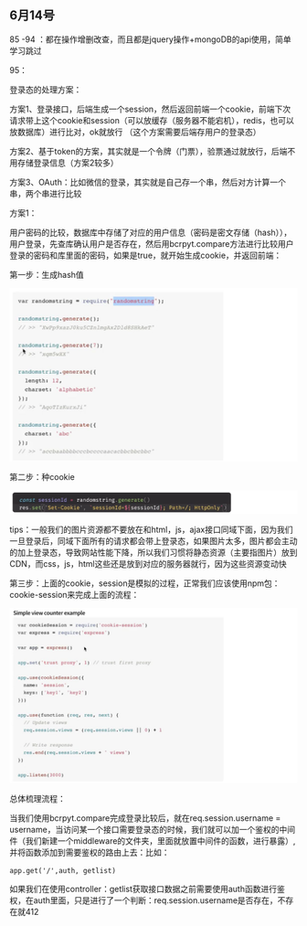 ## 6月14号

85 -94 ：都在操作增删改查，而且都是jquery操作+mongoDB的api使用，简单学习跳过

95：

登录态的处理方案：

方案1、登录接口，后端生成一个session，然后返回前端一个cookie，前端下次请求带上这个cookie和session（可以放缓存（服务器不能宕机），redis，也可以放数据库）进行比对，ok就放行 （这个方案需要后端存用户的登录态）

方案2、基于token的方案，其实就是一个令牌（门票），验票通过就放行，后端不用存储登录信息（方案2较多）

方案3、OAuth：比如微信的登录，其实就是自己存一个串，然后对方计算一个串，两个串进行比较

方案1：

用户密码的比较，数据库中存储了对应的用户信息（密码是密文存储（hash）），用户登录，先查库确认用户是否存在，然后用bcrpyt.compare方法进行比较用户登录的密码和库里面的密码，如果是true，就开始生成cookie，并返回前端：

第一步：生成hash值

![1677224098473](image/6.14/1677224098473.png)

第二步：种cookie

![1677224105606](image/6.14/1677224105606.png)

tips：一般我们的图片资源都不要放在和html，js，ajax接口同域下面，因为我们一旦登录后，同域下面所有的请求都会带上登录态，如果图片太多，图片都会主动的加上登录态，导致网站性能下降，所以我们习惯将静态资源（主要指图片）放到CDN，而css，js，html这些还是放到对应的服务器就行，因为这些资源变动快

第三步：上面的cookie，session是模拟的过程，正常我们应该使用npm包：cookie-session来完成上面的流程：

![1677224117096](image/6.14/1677224117096.png)

总体梳理流程：

当我们使用bcrpyt.compare完成登录比较后，就在req.session.username = username，当访问某一个接口需要登录态的时候，我们就可以加一个鉴权的中间件（我们新建一个middleware的文件夹，里面就放置中间件的函数，进行暴露）,并将函数添加到需要鉴权的路由上去：比如：

```
app.get('/',auth, getlist)
```

如果我们在使用controller：getlist获取接口数据之前需要使用auth函数进行鉴权，在auth里面，只是进行了一个判断：req.session.username是否存在，不存在就412

